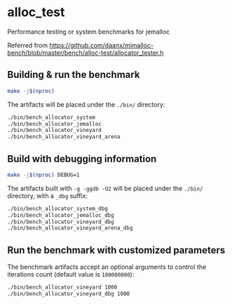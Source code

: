 # alloc_test

Performance testing or system benchmarks for jemalloc

Referred from https://github.com/daanx/mimalloc-bench/blob/master/bench/alloc-test/allocator_tester.h

## Building & run the benchmark

```bash
make -j$(nproc)
```

The artifacts will be placed under the `./bin/` directory:

```bash
./bin/bench_allocator_system
./bin/bench_allocator_jemalloc
./bin/bench_allocator_vineyard
./bin/bench_allocator_vineyard_arena
```

## Build with debugging information

```bash
make -j$(nproc) DEBUG=1
```

The artifacts built with `-g -ggdb -O2` will be placed under the `./bin/` directory, with a `_dbg` suffix:

```bash
./bin/bench_allocator_system_dbg
./bin/bench_allocator_jemalloc_dbg
./bin/bench_allocator_vineyard_dbg
./bin/bench_allocator_vineyard_arena_dbg
```

## Run the benchmark with customized parameters

The benchmark artifacts accept an optional arguments to control the iterations count (default value is `100000000`):

```bash
./bin/bench_allocator_vineyard 1000
./bin/bench_allocator_vineyard_dbg 1000
```
